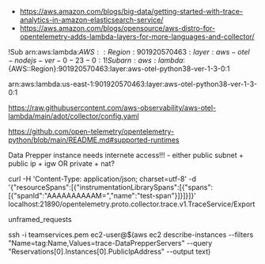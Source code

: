 * https://aws.amazon.com/blogs/big-data/getting-started-with-trace-analytics-in-amazon-elasticsearch-service/
* https://aws.amazon.com/blogs/opensource/aws-distro-for-opentelemetry-adds-lambda-layers-for-more-languages-and-collector/



!Sub arn:aws:lambda:${AWS::Region}:901920570463:layer:aws-otel-nodejs-ver-0-23-0:1
!Sub arn:aws:lambda:${AWS::Region}:901920570463:layer:aws-otel-python38-ver-1-3-0:1

arn:aws:lambda:us-east-1:901920570463:layer:aws-otel-python38-ver-1-3-0:1


https://raw.githubusercontent.com/aws-observability/aws-otel-lambda/main/adot/collector/config.yaml

https://github.com/open-telemetry/opentelemetry-python/blob/main/README.md#supported-runtimes

Data Prepper instance needs internete access!!! - either public subnet + public ip + igw OR private + nat?

curl -H 'Content-Type: application/json; charset=utf-8' -d '{"resourceSpans":[{"instrumentationLibrarySpans":[{"spans":[{"spanId":"AAAAAAAAAAM=","name":"test-span"}]}]}]}'  localhost:21890/opentelemetry.proto.collector.trace.v1.TraceService/Export

unframed_requests


ssh -i teamservices.pem ec2-user@$(aws ec2 describe-instances --filters "Name=tag:Name,Values=trace-DataPrepperServers" --query "Reservations[0].Instances[0].PublicIpAddress" --output text)
